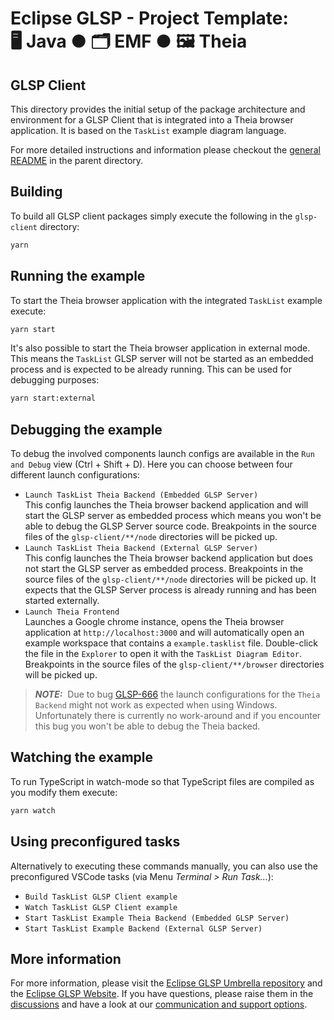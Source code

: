 # Eclipse GLSP - Project Template:<br> 🖥️ Java ● 🗂️ EMF ● 🖼️ Theia

## GLSP Client

This directory provides the initial setup of the package architecture and environment for a GLSP Client that is integrated into a Theia browser application.
It is based on the `TaskList` example diagram language.

For more detailed instructions and information please checkout the [general README](../README.md) in the parent directory.

## Building

To build all GLSP client packages simply execute the following in the `glsp-client` directory:

```bash
yarn
```

## Running the example

To start the Theia browser application with the integrated `TaskList` example execute:

```bash
yarn start
```

It's also possible to start the Theia browser application in external mode. This means
the `TaskList` GLSP server will not be started as an embedded process and is expected to be already running. This can be used for debugging purposes:

```bash
yarn start:external
```

## Debugging the example

To debug the involved components launch configs are available in the `Run and Debug` view (Ctrl + Shift + D).
Here you can choose between four different launch configurations:

-   `Launch TaskList Theia Backend (Embedded GLSP Server)`<br>
    This config launches the Theia browser backend application and will start the GLSP server as embedded process which means you won't be able to debug the GLSP Server source code.
    Breakpoints in the source files of the `glsp-client/**/node` directories will be picked up.
-   `Launch TaskList Theia Backend (External GLSP Server)`<br>
    This config launches the Theia browser backend application but does not start the GLSP server as embedded process.
    Breakpoints in the source files of the `glsp-client/**/node` directories will be picked up.
    It expects that the GLSP Server process is already running and has been started externally.
-   `Launch Theia Frontend`<br>
    Launches a Google chrome instance, opens the Theia browser application at `http://localhost:3000` and will automatically open an example workspace that contains a `example.tasklist` file.
    Double-click the file in the `Explorer` to open it with the `TaskList Diagram Editor`.
    Breakpoints in the source files of the `glsp-client/**/browser` directories will be picked up.

> **_NOTE:_**&nbsp; Due to bug [GLSP-666](https://github.com/eclipse-glsp/glsp/issues/666) the launch configurations for the `Theia Backend` might not work as expected when using Windows. Unfortunately there is currently no work-around and if you encounter this bug you won't be able to debug the Theia backed.

## Watching the example

To run TypeScript in watch-mode so that TypeScript files are compiled as you modify them execute:

```bash
yarn watch
```

## Using preconfigured tasks

Alternatively to executing these commands manually, you can also use the preconfigured VSCode tasks (via Menu _Terminal > Run Task..._):

-   `Build TaskList GLSP Client example`
-   `Watch TaskList GLSP Client example`
-   `Start TaskList Example Theia Backend (Embedded GLSP Server)`
-   `Start TaskList Example Backend (External GLSP Server)`

## More information

For more information, please visit the [Eclipse GLSP Umbrella repository](https://github.com/eclipse-glsp/glsp) and the [Eclipse GLSP Website](https://www.eclipse.org/glsp/).
If you have questions, please raise them in the [discussions](https://github.com/eclipse-glsp/glsp/discussions) and have a look at our [communication and support options](https://www.eclipse.org/glsp/contact/).
